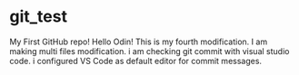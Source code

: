 # git_test
My First GitHub repo!
Hello Odin!
This is my fourth modification.
I am making multi files modification.
i am checking git commit with visual studio code.
i configured VS Code as default editor for commit messages.